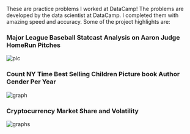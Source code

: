 
These are practice problems I worked at DataCamp! The problems are developed by the data scientist at DataCamp. I completed them with amazing speed and accuracy.
Some of the project highlights are:

### Major League Baseball Statcast Analysis on Aaron Judge HomeRun Pitches 

![pic](https://user-images.githubusercontent.com/44904887/56397799-f87e6380-6202-11e9-9e88-3b976acb9e84.png)

### Count NY Time Best Selling Children Picture book Author Gender Per Year

![graph](https://user-images.githubusercontent.com/44904887/56402796-08567180-621c-11e9-9418-4165d96a528f.png)

### Cryptocurrency Market Share and Volatility

![graphs](https://user-images.githubusercontent.com/44904887/56403508-e3afc900-621e-11e9-92ca-cc7523873393.png)

